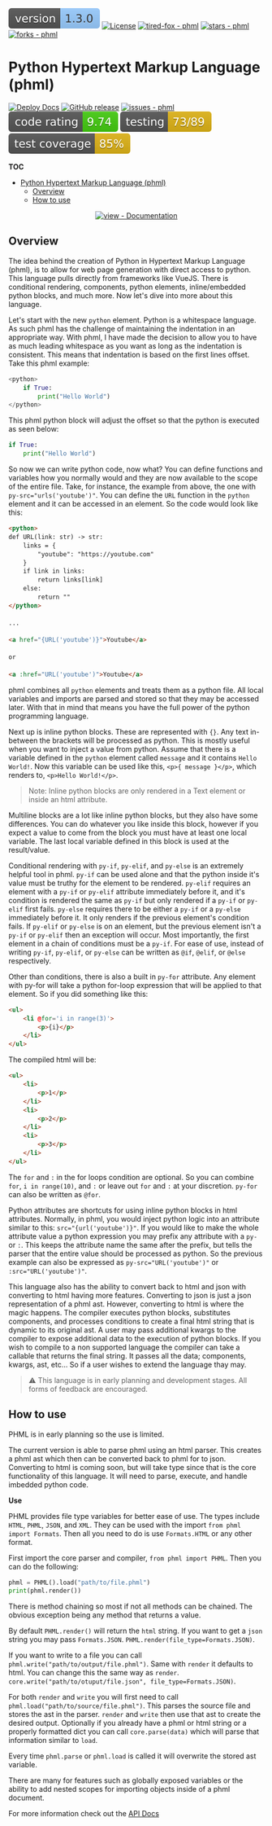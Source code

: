 ![version](assets/badges/version.svg) [![License](https://img.shields.io/badge/License-MIT-9cf)](https://github.com/Tired-Fox/phml/blob/main/LICENSE) [![tired-fox - phml](https://img.shields.io/static/v1?label=tired-fox&message=phml&color=9cf&logo=github)](https://github.com/tired-fox/phml "Go to GitHub repo")
[![stars - phml](https://img.shields.io/github/stars/tired-fox/phml?style=social)](https://github.com/tired-fox/phml)
[![forks - phml](https://img.shields.io/github/forks/tired-fox/phml?style=social)](https://github.com/tired-fox/phml)

# Python Hypertext Markup Language (phml)

[![Deploy Docs](https://github.com/Tired-Fox/phml/actions/workflows/deploy_docs.yml/badge.svg)](https://github.com/Tired-Fox/phml/actions/workflows/deploy_docs.yml) [![GitHub release](https://img.shields.io/github/release/tired-fox/phml?include_prereleases=&sort=semver&color=brightgreen)](https://github.com/tired-fox/phml/releases/) 
[![issues - phml](https://img.shields.io/github/issues/tired-fox/phml)](https://github.com/tired-fox/phml/issues) ![quality](assets/badges/quality.svg) ![testing](assets/badges/testing.svg) ![test coverage](assets/badges/test_cov.svg)

**TOC**
- [Python Hypertext Markup Language (phml)](#python-hypertext-markup-language-phml)
  - [Overview](#overview)
  - [How to use](#how-to-use)


<div align="center">

[![view - Documentation](https://img.shields.io/badge/view-Documentation-blue?style=for-the-badge)](https://tired-fox.github.io/phml/phml.html "Go to project documentation")

</div>

## Overview

The idea behind the creation of Python in Hypertext Markup Language (phml), is to allow for web page generation with direct access to python. This language pulls directly from frameworks like VueJS. There is conditional rendering, components, python elements, inline/embedded python blocks, and much more. Now let's dive into more about this language.

Let's start with the new `python` element. Python is a whitespace language. As such phml
has the challenge of maintaining the indentation in an appropriate way. With phml, I have made the decision to allow you to have as much leading whitespace as you want as long as the indentation is consistent. This means that indentation is based on the first lines offset. Take this phml example:

```python
<python>
    if True:
        print("Hello World")
</python>
```

This phml python block will adjust the offset so that the python is executed as seen below:

```python
if True:
    print("Hello World")
```

So now we can write python code, now what? You can define functions and variables
how you normally would and they are now available to the scope of the entire file.
Take, for instance, the example from above, the one with `py-src="urls('youtube')"`.
You can define the `URL` function in the `python` element and it can be accessed in an element. So the code would look like this:

```html
<python>
def URL(link: str) -> str:
    links = {
        "youtube": "https://youtube.com"
    }
    if link in links:
        return links[link]
    else:
        return ""
</python>

...

<a href="{URL('youtube')}">Youtube</a>

or 

<a :href="URL('youtube')">Youtube</a>
```

phml combines all `python` elements and treats them as a python file. All local variables and imports are parsed and stored so that they may be accessed later. With that in mind that means you have the full power of the python programming language.

Next up is inline python blocks. These are represented with `{}`. Any text in-between the brackets will be processed as python. This is mostly useful when you want to inject a value from python. Assume that there is a variable defined in the `python` element called `message`
and it contains `Hello World!`. Now this variable can be used like this, `<p>{ message }</p>`,
which renders to, `<p>Hello World!</p>`.

> Note:  Inline python blocks are only rendered in a Text element or inside an html attribute.

Multiline blocks are a lot like inline python blocks, but they also have some differences.
You can do whatever you like inside this block, however if you expect a value to come from the block you must have at least one local variable. The last local variable defined in this block is used at the result/value.

Conditional rendering with `py-if`, `py-elif`, and `py-else` is an extremely helpful tool in phml.
`py-if` can be used alone and that the python inside it's value must be truthy for the element to be rendered. `py-elif` requires an element with a `py-if` or `py-elif` attribute immediately before it, and it's condition is rendered the same as `py-if` but only rendered if a `py-if` or `py-elif` first
fails. `py-else` requires there to be either a `py-if` or a `py-else` immediately before it. It only
renders if the previous element's condition fails. If `py-elif` or `py-else` is on an element, but
the previous element isn't a `py-if` or `py-elif` then an exception will occur. Most importantly, the first element in a chain of conditions must be a `py-if`. For ease of use, instead of writing `py-if`, `py-elif`, or `py-else` can be written as `@if`, `@elif`, or `@else` respectively.

Other than conditions, there is also a built in `py-for` attribute. Any element with py-for will take a python for-loop expression that will be applied to that element. So if you did something like this:

```html
<ul>
    <li @for='i in range(3)'>
        <p>{i}</p>
    </li>
</ul>
```

The compiled html will be:

```html
<ul>
    <li>
        <p>1</p>
    </li>
    <li>
        <p>2</p>
    </li>
    <li>
        <p>3</p>
    </li>
</ul>
```

The `for` and `:` in the for loops condition are optional. So you can combine `for`, `i in range(10)`, and `:` or leave out `for` and `:` at your discretion. `py-for` can also be written as `@for`.

Python attributes are shortcuts for using inline python blocks in html attributes. Normally, in
phml, you would inject python logic into an attribute similar to this: `src="{url('youtube')}"`. If you would like to make the whole attribute value a python expression you may prefix any attribute with a `py-` or `:`. This keeps the attribute name the same after the prefix, but tells
the parser that the entire value should be processed as python. So the previous example can also be expressed as `py-src="URL('youtube')"` or `:src="URL('youtube')"`.

This language also has the ability to convert back to html and json with converting to html having more features. Converting to json is just a json representation of a phml ast. However, converting to html is where the magic happens. The compiler executes python blocks, substitutes components, and processes conditions to create a final html string that is dynamic to its original ast. A user may pass additional kwargs to the compiler to expose additional data to the execution of python blocks. If you wish to compile to a non supported language the compiler can take a callable that returns the final string. It passes all the data; components, kwargs, ast, etc… So if a user wishes to extend the language thay may.

> :warning: This language is in early planning and development stages. All forms of feedback are encouraged.

## How to use

PHML is in early planning so the use is limited.

The current version is able to parse phml using an html parser. This creates a phml ast which then can be converted back to phml for to json. Converting to html is coming soon, but will take type since that is the core functionality of this language. It will need to parse, execute, and handle imbedded python code.

**Use**

PHML provides file type variables for better ease of use. The types include `HTML`, `PHML`, `JSON`, and `XML`. They can be used with the import `from phml import Formats`. Then all you need to do is use `Formats.HTML` or any other format.

First import the core parser and compiler, `from phml import PHML`. Then you can do the following:

```python
phml = PHML().load("path/to/file.phml")
print(phml.render())
```

There is method chaining so most if not all methods can be chained. The obvious exception being any method that returns a
value.

By default `PHML.render()` will return the `html` string. If you want to get a `json` string you may pass `Formats.JSON`. `PHML.render(file_type=Formats.JSON)`.

If you want to write to a file you can call `phml.write("path/to/output/file.phml")`. Same with `render` it defaults to html. You can change this the same way as `render`. `core.write("path/to/otuput/file.json", file_type=Formats.JSON)`.

For both `render` and `write` you will first need to call `phml.load("path/to/source/file.phml")`. This parses the source file and stores the ast in the parser. `render` and `write` then use that ast to create the desired output. Optionally if you already have a phml or html string or a properly formatted dict you can call `core.parse(data)` which will parse that information similar to `load`.

Every time `phml.parse` or `phml.load` is called it will overwrite the stored ast variable.

There are many for features such as globally exposed variables or the ability to add nested scopes for importing
objects inside of a phml document.

For more information check out the [API Docs](https://tired-fox.github.io/phml/phml.html)
